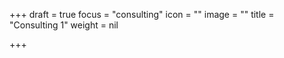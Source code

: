 +++
draft = true
focus = "consulting"
icon = ""
image = ""
title = "Consulting 1"
weight = nil

+++

